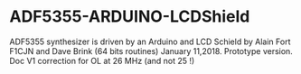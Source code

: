 # ADF5355-ARDUINO-LCDShield
ADF5355 synthesizer is driven by an Arduino and LCD Schield
by Alain Fort F1CJN and Dave Brink (64 bits routines)
January 11,2018. Prototype version.
Doc V1 correction for OL at 26 MHz (and not 25 !)
